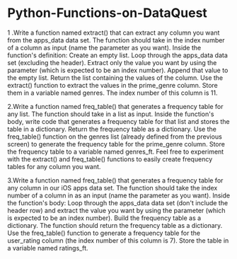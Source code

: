 # Python-Functions-on-DataQuest

1 .Write a function named extract() that can extract any column you want from the apps_data data set.
   The function should take in the index number of a column as input (name the parameter as you want).
   Inside the function's definition:
   Create an empty list.
   Loop through the apps_data data set (excluding the header). Extract only the value you want by using the parameter (which is expected to be an index number).
   Append that value to the empty list.
   Return the list containing the values of the column.
   Use the extract() function to extract the values in the prime_genre column. Store them in a variable named genres. The index number of this column is 11.
 
 2.Write a function named freq_table() that generates a frequency table for any list.
   The function should take in a list as input.
   Inside the function's body, write code that generates a frequency table for that list and stores the table in a dictionary.
   Return the frequency table as a dictionary.
   Use the freq_table() function on the genres list (already defined from the previous screen) to generate the frequency table for the prime_genre column. Store the frequency        table to a variable named genres_ft.
   Feel free to experiment with the extract() and freq_table() functions to easily create frequency tables for any column you want.
   
   
 3.Write a function named freq_table() that generates a frequency table for any column in our iOS apps data set.
   The function should take the index number of a column in as an input (name the parameter as you want).
   Inside the function's body:
   Loop through the apps_data data set (don't include the header row) and extract the value you want by using the parameter (which is expected to be an index number).
   Build the frequency table as a dictionary.
   The function should return the frequency table as a dictionary.
   Use the freq_table() function to generate a frequency table for the user_rating column (the index number of this column is 7). Store the table in a variable named ratings_ft.  
